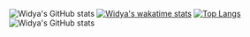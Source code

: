![Widya's GitHub stats](https://github-readme-stats.vercel.app/api?username=widyaageng&count_private=true&show_icons=true)
[![Widya's wakatime stats](https://github-readme-stats.vercel.app/api/wakatime?username=widyaageng)](https://github.com/widyaageng/github-readme-stats)
[![Top Langs](https://github-readme-stats.vercel.app/api/top-langs/?username=widyaageng&langs_count=8)](https://github.com/widyaageng/github-readme-stats)
![Widya's GitHub stats](https://github-readme-stats.vercel.app/api?username=widyaageng&show_icons=true)
